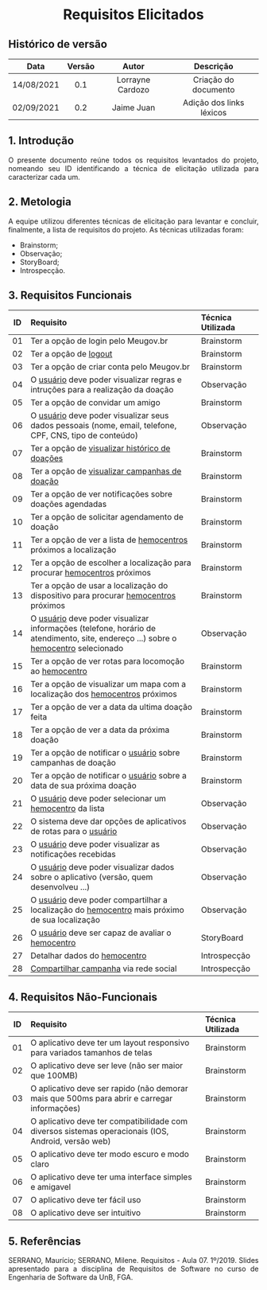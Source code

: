 # <center> Requisitos Elicitados

## Histórico de versão
| Data | Versão | Autor | Descrição |
| :-: | :-: | :-: | :-: |
| 14/08/2021 | 0.1 | Lorrayne Cardozo | Criação do documento |
| 02/09/2021 | 0.2 | Jaime Juan | Adição dos links léxicos |

<div align="justify">

## 1. Introdução
O presente documento reúne todos os requisitos levantados do projeto, nomeando seu ID identificando a técnica de elicitação utilizada para caracterizar cada um.

## 2. Metologia
A equipe utilizou diferentes técnicas de elicitação para levantar e concluir, finalmente, a lista de requisitos do projeto. As técnicas utilizadas foram:
* Brainstorm;
* Observação;
* StoryBoard;
* Introspecção.


## 3. Requisitos Funcionais
| ID | Requisito | Técnica Utilizada |
| :-: | :- | :- |
| 01 | Ter a opção de login pelo Meugov.br | Brainstorm |
| 02 | Ter a opção de [logout](./modelagem/lexico?id=logout) | Brainstorm |
| 03 | Ter a opção de criar conta pelo Meugov.br | Brainstorm |
| 04 | O [usuário](./modelagem/lexico?id=usuário) deve poder visualizar regras e intruções para a realização da doação | Observação |
| 05 | Ter a opção de convidar um amigo | Brainstorm |
| 06 | O [usuário](./modelagem/lexico?id=usuário) deve poder visualizar seus dados pessoais (nome, email, telefone, CPF, CNS, tipo de conteúdo) | Observação |
| 07 | Ter a opção de [visualizar histórico de doações](./modelagem/lexico?id=visualizar-histórico-de-doações) | Brainstorm |
| 08 | Ter a opção de [visualizar campanhas de doação](./modelagem/lexico?id=visualizar-campanhas-de-doações) | Brainstorm |
| 09 | Ter a opção de ver notificações sobre doações agendadas | Brainstorm |
| 10 | Ter a opção de solicitar agendamento de doação | Brainstorm |
| 11 | Ter a opção de ver a lista de [hemocentros](./modelagem/lexico?id=hemocentro) próximos a localização | Brainstorm |
| 12 | Ter a opção de escolher a localização para procurar [hemocentros](./modelagem/lexico?id=hemocentro) próximos | Brainstorm |
| 13 | Ter a opção de usar a localização do dispositivo para procurar [hemocentros](./modelagem/lexico?id=hemocentro) próximos | Brainstorm |
| 14 | O [usuário](./modelagem/lexico?id=usuário) deve poder visualizar informações (telefone, horário de atendimento, site, endereço ...) sobre o [hemocentro](./modelagem/lexico?id=hemocentro) selecionado | Observação |
| 15 | Ter a opção de ver rotas para locomoção ao [hemocentro](./modelagem/lexico?id=hemocentro) | Brainstorm |
| 16 | Ter a opção de visualizar um mapa com a localização dos [hemocentros](./modelagem/lexico?id=hemocentro) próximos | Brainstorm |
| 17 | Ter a opção de ver a data da ultima doação feita | Brainstorm |
| 18 | Ter a opção de ver a data da próxima doação | Brainstorm |
| 19 | Ter a opção de notificar o [usuário](./modelagem/lexico?id=usuário) sobre campanhas de doação | Brainstorm |
| 20 | Ter a opção de notificar o [usuário](./modelagem/lexico?id=usuário) sobre a data de sua próxima doação | Brainstorm |
| 21 | O [usuário](./modelagem/lexico?id=usuário) deve poder selecionar um [hemocentro](./modelagem/lexico?id=hemocentro) da lista | Observação |
| 22 | O sistema deve dar opções de aplicativos de rotas para o [usuário](./modelagem/lexico?id=usuário) | Observação |
| 23 | 	O [usuário](./modelagem/lexico?id=usuário) deve poder visualizar as notificações recebidas | Observação |
| 24 | O [usuário](./modelagem/lexico?id=usuário) deve poder visualizar dados sobre o aplicativo (versão, quem desenvolveu ...) | Observação |
| 25 | O [usuário](./modelagem/lexico?id=usuário) deve poder compartilhar a localização do [hemocentro](./modelagem/lexico?id=hemocentro) mais próximo de sua localização | Observação |
| 26 | O [usuário](./modelagem/lexico?id=usuário) deve ser capaz de avaliar o [hemocentro](./modelagem/lexico?id=hemocentro) | StoryBoard |
| 27 | Detalhar dados do [hemocentro](./modelagem/lexico?id=hemocentro) | Introspecção |
| 28 | [Compartilhar campanha](./modelagem/lexico?id=compartilhar-campanha-de-doação) via rede social | Introspecção |


## 4. Requisitos Não-Funcionais
| ID | Requisito | Técnica Utilizada |
| :-: | :- | :- |
| 01 | O aplicativo deve ter um layout responsivo para variados tamanhos de telas | Brainstorm |
| 02 | O aplicativo deve ser leve (não ser maior que 100MB) | Brainstorm |
| 03 | O aplicativo deve ser rapido (não demorar mais que 500ms para abrir e carregar informações) | Brainstorm |
| 04 | 	O aplicativo deve ter compatibilidade com diversos sistemas operacionais (IOS, Android, versão web) | Brainstorm |
| 05 | O aplicativo deve ter modo escuro e modo claro | Brainstorm |
| 06 | O aplicativo deve ter uma interface simples e amigavel | Brainstorm |
| 07 | O aplicativo deve ter fácil uso | Brainstorm |
| 08 | O aplicativo deve ser intuitivo | Brainstorm |

## 5. Referências
SERRANO, Maurício; SERRANO, Milene. Requisitos - Aula 07. 1º/2019. Slides apresentado para a disciplina de Requisitos de Software no curso de Engenharia de Software da UnB, FGA.